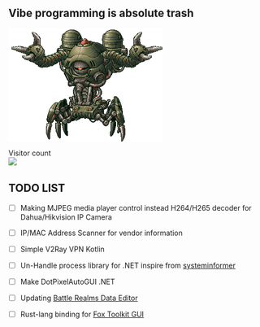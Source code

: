  
 ## Vibe programming is absolute trash
 


<img align="center" src="https://github.com/KravitzMC/KravitzMC/blob/main/aa4.gif"> 

<p align="left"> 
  Visitor count<br>
  <img src="https://profile-counter.glitch.me/KravitzMC/count.svg"/>
<p align="left">


## TODO LIST

- [ ] Making MJPEG media player control instead H264/H265 decoder for Dahua/Hikvision IP Camera
- [ ] IP/MAC Address Scanner for vendor information
- [ ] Simple V2Ray VPN Kotlin
- [ ] Un-Handle process library for .NET inspire from  [systeminformer](https://github.com/winsiderss/systeminformer)
- [ ] Make DotPixelAutoGUI .NET
- [ ] Updating [Battle Realms Data Editor](https://github.com/MikaCybertron/Battle-Realms-Data-Editor)
- [ ] Rust-lang binding for [Fox Toolkit GUI](http://www.fox-toolkit.org/)

